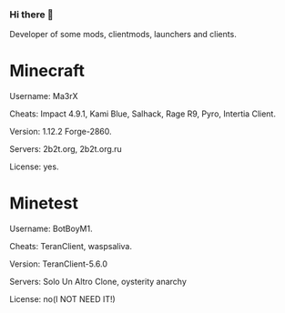 ### Hi there 👋

Developer of some mods, clientmods, launchers and clients.

# Minecraft

Username: Ma3rX

Cheats: Impact 4.9.1, Kami Blue, Salhack, Rage R9, Pyro, Intertia Client.

Version: 1.12.2 Forge-2860.

Servers: 2b2t.org, 2b2t.org.ru

License: yes.

# Minetest

Username: BotBoyM1.

Cheats: TeranClient, waspsaliva.

Version: TeranClient-5.6.0

Servers: Solo Un Altro Clone, oysterity anarchy

License: no(I NOT NEED IT!)
